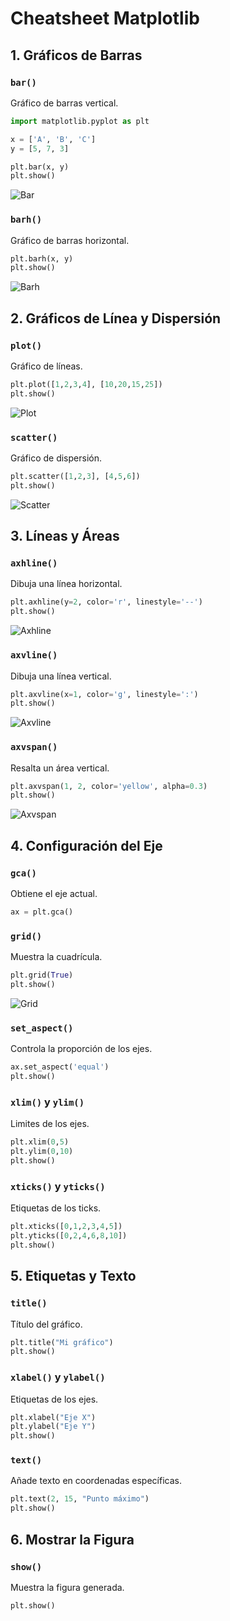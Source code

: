 # Cheatsheet Matplotlib

## 1. Gráficos de Barras

### `bar()`
Gráfico de barras vertical.
```python
import matplotlib.pyplot as plt

x = ['A', 'B', 'C']
y = [5, 7, 3]

plt.bar(x, y)
plt.show()
````

![Bar](images/modulo1.3/cheatsheet/bar.png)

### `barh()`

Gráfico de barras horizontal.

```python
plt.barh(x, y)
plt.show()
```

![Barh](images/modulo1.3/cheatsheet/barh.png)

## 2. Gráficos de Línea y Dispersión

### `plot()`

Gráfico de líneas.

```python
plt.plot([1,2,3,4], [10,20,15,25])
plt.show()
```

![Plot](images/modulo1.3/cheatsheet/plot.png)

### `scatter()`

Gráfico de dispersión.

```python
plt.scatter([1,2,3], [4,5,6])
plt.show()
```

![Scatter](images/modulo1.3/cheatsheet/scatter.png)

## 3. Líneas y Áreas

### `axhline()`

Dibuja una línea horizontal.

```python
plt.axhline(y=2, color='r', linestyle='--')
plt.show()
```

![Axhline](images/modulo1.3/cheatsheet/axhline.png)

### `axvline()`

Dibuja una línea vertical.

```python
plt.axvline(x=1, color='g', linestyle=':')
plt.show()
```

![Axvline](images/modulo1.3/cheatsheet/axvline.png)

### `axvspan()`

Resalta un área vertical.

```python
plt.axvspan(1, 2, color='yellow', alpha=0.3)
plt.show()
```

![Axvspan](images/modulo1.3/cheatsheet/axvspan.png)

## 4. Configuración del Eje

### `gca()`

Obtiene el eje actual.

```python
ax = plt.gca()
```

### `grid()`

Muestra la cuadrícula.

```python
plt.grid(True)
plt.show()
```

![Grid](images/modulo1.3/cheatsheet/grid.png)

### `set_aspect()`

Controla la proporción de los ejes.

```python
ax.set_aspect('equal')
plt.show()
```

### `xlim()` y `ylim()`

Limites de los ejes.

```python
plt.xlim(0,5)
plt.ylim(0,10)
plt.show()
```

### `xticks()` y `yticks()`

Etiquetas de los ticks.

```python
plt.xticks([0,1,2,3,4,5])
plt.yticks([0,2,4,6,8,10])
plt.show()
```

## 5. Etiquetas y Texto

### `title()`

Título del gráfico.

```python
plt.title("Mi gráfico")
plt.show()
```

### `xlabel()` y `ylabel()`

Etiquetas de los ejes.

```python
plt.xlabel("Eje X")
plt.ylabel("Eje Y")
plt.show()
```

### `text()`

Añade texto en coordenadas específicas.

```python
plt.text(2, 15, "Punto máximo")
plt.show()
```

## 6. Mostrar la Figura

### `show()`

Muestra la figura generada.

```python
plt.show()
```

```
